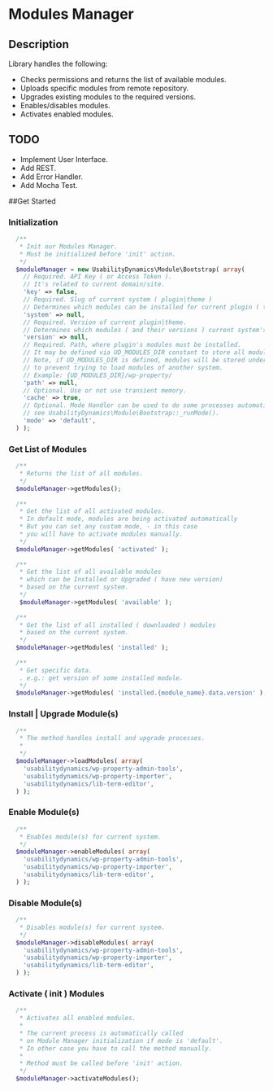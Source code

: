 Modules Manager
==========

## Description
Library handles the following:
* Checks permissions and returns the list of available modules.
* Uploads specific modules from remote repository.
* Upgrades existing modules to the required versions.
* Enables/disables modules.
* Activates enabled modules.

## TODO
* Implement User Interface.
* Add REST.
* Add Error Handler.
* Add Mocha Test.

##Get Started

### Initialization
```php
  /**
   * Init our Modules Manager.
   * Must be initialized before 'init' action.
   */
  $moduleManager = new UsabilityDynamics\Module\Bootstrap( array(
    // Required. API Key ( or Access Token ). 
    // It's related to current domain/site.
    'key' => false,
    // Required. Slug of current system ( plugin|theme ) 
    // Determines which modules can be installed for current plugin ( theme ).
    'system' => null,
    // Required. Version of current plugin|theme. 
    // Determines which modules ( and their versions ) current system's version supports.
    'version' => null,
    // Required. Path, where plugin's modules must be installed. 
    // It may be defined via UD_MODULES_DIR constant to store all modules in the same place.
    // Note, if UD_MODULES_DIR is defined, modules will be stored under system directory
    // to prevent trying to load modules of another system.
    // Example: {UD_MODULES_DIR}/wp-property/
    'path' => null,
    // Optional. Use or not use transient memory.
    'cache' => true,
    // Optional. Mode Handler can be used to do some processes automatic. 
    // see UsabilityDynamics\Module\Bootstrap::_runMode().
    'mode' => 'default',
  ) );
```  

### Get List of Modules
```php
  /** 
   * Returns the list of all modules.
   */
  $moduleManager->getModules();
  
  /**
   * Get the list of all activated modules.
   * In default mode, modules are being activated automatically
   * But you can set any custom mode, - in this case 
   * you will have to activate modules manually.
   */
  $moduleManager->getModules( 'activated' );
  
  /**
   * Get the list of all available modules
   * which can be Installed or Upgraded ( have new version)
   * based on the current system.
   */
   $moduleManager->getModules( 'available' );
  
  /**
   * Get the list of all installed ( downloaded ) modules
   * based on the current system.
   */
  $moduleManager->getModules( 'installed' );
  
  /**
   * Get specific data.
   . e.g.: get version of some installed module.
   */
  $moduleManager->getModules( 'installed.{module_name}.data.version' );
```

### Install | Upgrade Module(s)
```php
  /**
   * The method handles install and upgrade processes.
   *
   */
  $moduleManager->loadModules( array(
    'usabilitydynamics/wp-property-admin-tools',
    'usabilitydynamics/wp-property-importer',
    'usabilitydynamics/lib-term-editor',
  ) );
```

### Enable Module(s)
```php
  /**
   * Enables module(s) for current system.
   */
  $moduleManager->enableModules( array(
    'usabilitydynamics/wp-property-admin-tools',
    'usabilitydynamics/wp-property-importer',
    'usabilitydynamics/lib-term-editor',
  ) );
```

### Disable Module(s)
```php
  /**
   * Disables module(s) for current system.
   */
  $moduleManager->disableModules( array(
    'usabilitydynamics/wp-property-admin-tools',
    'usabilitydynamics/wp-property-importer',
    'usabilitydynamics/lib-term-editor',
  ) );
```

### Activate ( init ) Modules
```php
  /**
   * Activates all enabled modules.
   * 
   * The current process is automatically called
   * on Module Manager initialization if mode is 'default'.
   * In other case you have to call the method manually.
   * 
   * Method must be called before 'init' action.
   */
  $moduleManager->activateModules();
```
